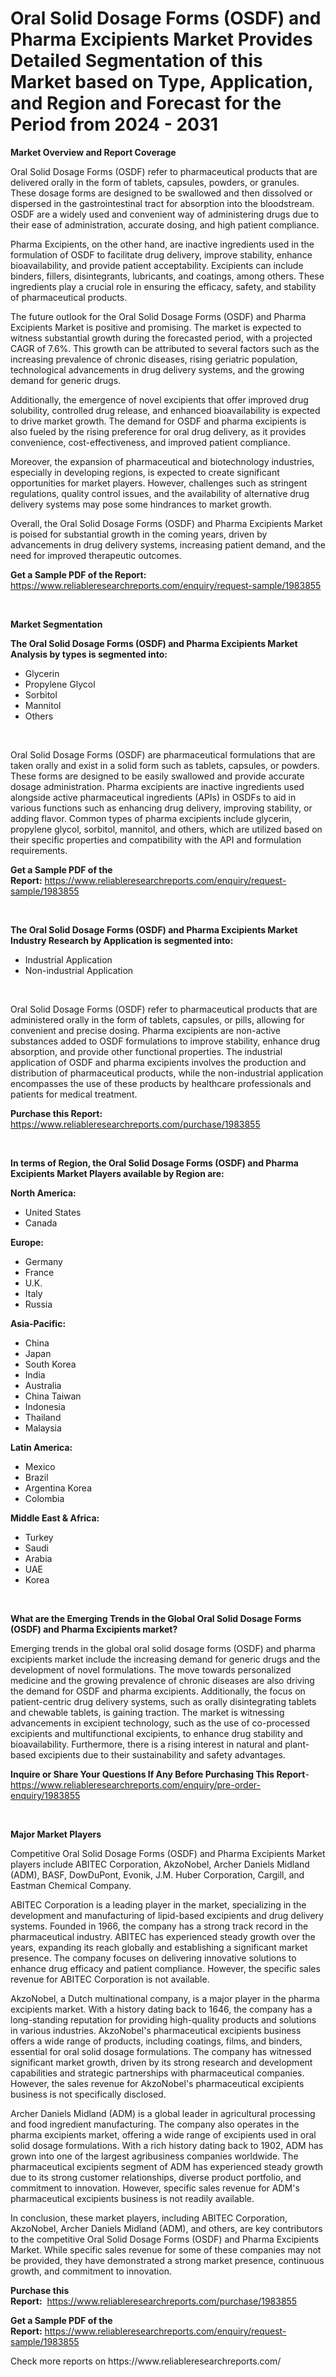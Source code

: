 <p><h1>Oral Solid Dosage Forms (OSDF) and Pharma Excipients Market Provides Detailed Segmentation of this Market based on Type, Application, and Region and Forecast for the Period from 2024 - 2031</h1></p><p><strong>Market Overview and Report Coverage</strong></p>
<p><p>Oral Solid Dosage Forms (OSDF) refer to pharmaceutical products that are delivered orally in the form of tablets, capsules, powders, or granules. These dosage forms are designed to be swallowed and then dissolved or dispersed in the gastrointestinal tract for absorption into the bloodstream. OSDF are a widely used and convenient way of administering drugs due to their ease of administration, accurate dosing, and high patient compliance.</p><p>Pharma Excipients, on the other hand, are inactive ingredients used in the formulation of OSDF to facilitate drug delivery, improve stability, enhance bioavailability, and provide patient acceptability. Excipients can include binders, fillers, disintegrants, lubricants, and coatings, among others. These ingredients play a crucial role in ensuring the efficacy, safety, and stability of pharmaceutical products.</p><p>The future outlook for the Oral Solid Dosage Forms (OSDF) and Pharma Excipients Market is positive and promising. The market is expected to witness substantial growth during the forecasted period, with a projected CAGR of 7.6%. This growth can be attributed to several factors such as the increasing prevalence of chronic diseases, rising geriatric population, technological advancements in drug delivery systems, and the growing demand for generic drugs.</p><p>Additionally, the emergence of novel excipients that offer improved drug solubility, controlled drug release, and enhanced bioavailability is expected to drive market growth. The demand for OSDF and pharma excipients is also fueled by the rising preference for oral drug delivery, as it provides convenience, cost-effectiveness, and improved patient compliance.</p><p>Moreover, the expansion of pharmaceutical and biotechnology industries, especially in developing regions, is expected to create significant opportunities for market players. However, challenges such as stringent regulations, quality control issues, and the availability of alternative drug delivery systems may pose some hindrances to market growth.</p><p>Overall, the Oral Solid Dosage Forms (OSDF) and Pharma Excipients Market is poised for substantial growth in the coming years, driven by advancements in drug delivery systems, increasing patient demand, and the need for improved therapeutic outcomes.</p></p>
<p><strong>Get a Sample PDF of the Report:</strong> <a href="https://www.reliableresearchreports.com/enquiry/request-sample/1983855">https://www.reliableresearchreports.com/enquiry/request-sample/1983855</a></p>
<p>&nbsp;</p>
<p><strong>Market Segmentation</strong></p>
<p><strong>The Oral Solid Dosage Forms (OSDF) and Pharma Excipients Market Analysis by types is segmented into:</strong></p>
<p><ul><li>Glycerin</li><li>Propylene Glycol</li><li>Sorbitol</li><li>Mannitol</li><li>Others</li></ul></p>
<p>&nbsp;</p>
<p><p>Oral Solid Dosage Forms (OSDF) are pharmaceutical formulations that are taken orally and exist in a solid form such as tablets, capsules, or powders. These forms are designed to be easily swallowed and provide accurate dosage administration. Pharma excipients are inactive ingredients used alongside active pharmaceutical ingredients (APIs) in OSDFs to aid in various functions such as enhancing drug delivery, improving stability, or adding flavor. Common types of pharma excipients include glycerin, propylene glycol, sorbitol, mannitol, and others, which are utilized based on their specific properties and compatibility with the API and formulation requirements.</p></p>
<p><strong>Get a Sample PDF of the Report:</strong>&nbsp;<a href="https://www.reliableresearchreports.com/enquiry/request-sample/1983855">https://www.reliableresearchreports.com/enquiry/request-sample/1983855</a></p>
<p>&nbsp;</p>
<p><strong>The Oral Solid Dosage Forms (OSDF) and Pharma Excipients Market Industry Research by Application is segmented into:</strong></p>
<p><ul><li>Industrial Application</li><li>Non-industrial Application</li></ul></p>
<p>&nbsp;</p>
<p><p>Oral Solid Dosage Forms (OSDF) refer to pharmaceutical products that are administered orally in the form of tablets, capsules, or pills, allowing for convenient and precise dosing. Pharma excipients are non-active substances added to OSDF formulations to improve stability, enhance drug absorption, and provide other functional properties. The industrial application of OSDF and pharma excipients involves the production and distribution of pharmaceutical products, while the non-industrial application encompasses the use of these products by healthcare professionals and patients for medical treatment.</p></p>
<p><strong>Purchase this Report:</strong>&nbsp; <a href="https://www.reliableresearchreports.com/purchase/1983855">https://www.reliableresearchreports.com/purchase/1983855</a></p>
<p>&nbsp;</p>
<p><strong>In terms of Region, the Oral Solid Dosage Forms (OSDF) and Pharma Excipients Market Players available by Region are:</strong></p>
<p>
    <p> <strong> North America: </strong>
        <ul>
            <li>United States</li>
            <li>Canada</li>
        </ul>
        </p> 
    <p> <strong> Europe: </strong>
        <ul>
            <li>Germany</li>
            <li>France</li>
            <li>U.K.</li>
            <li>Italy</li>
            <li>Russia</li>
        </ul>
        </p> 
    <p> <strong> Asia-Pacific: </strong>
        <ul>
            <li>China</li>
            <li>Japan</li>
            <li>South Korea</li>
            <li>India</li>
            <li>Australia</li>
            <li>China Taiwan</li>
            <li>Indonesia</li>
            <li>Thailand</li>
            <li>Malaysia</li>
        </ul>
        </p> 
    <p> <strong> Latin America: </strong>
        <ul>
            <li>Mexico</li>
            <li>Brazil</li>
            <li>Argentina Korea</li>
            <li>Colombia</li>
        </ul>
        </p> 
    <p> <strong> Middle East & Africa: </strong>
        <ul>
            <li>Turkey</li>
            <li>Saudi</li>
            <li>Arabia</li>
            <li>UAE</li>
            <li>Korea</li>
        </ul>
    </p>
    </p>
<p>&nbsp;</p>
<p><strong>What are the Emerging Trends in the Global Oral Solid Dosage Forms (OSDF) and Pharma Excipients market?</strong></p>
<p><p>Emerging trends in the global oral solid dosage forms (OSDF) and pharma excipients market include the increasing demand for generic drugs and the development of novel formulations. The move towards personalized medicine and the growing prevalence of chronic diseases are also driving the demand for OSDF and pharma excipients. Additionally, the focus on patient-centric drug delivery systems, such as orally disintegrating tablets and chewable tablets, is gaining traction. The market is witnessing advancements in excipient technology, such as the use of co-processed excipients and multifunctional excipients, to enhance drug stability and bioavailability. Furthermore, there is a rising interest in natural and plant-based excipients due to their sustainability and safety advantages.</p></p>
<p><strong>Inquire or Share Your Questions If Any Before Purchasing This Report</strong>- <a href="https://www.reliableresearchreports.com/enquiry/pre-order-enquiry/1983855">https://www.reliableresearchreports.com/enquiry/pre-order-enquiry/1983855</a></p>
<p>&nbsp;</p>
<p><strong>Major Market Players</strong></p>
<p><p>Competitive Oral Solid Dosage Forms (OSDF) and Pharma Excipients Market players include ABITEC Corporation, AkzoNobel, Archer Daniels Midland (ADM), BASF, DowDuPont, Evonik, J.M. Huber Corporation, Cargill, and Eastman Chemical Company. </p><p>ABITEC Corporation is a leading player in the market, specializing in the development and manufacturing of lipid-based excipients and drug delivery systems. Founded in 1966, the company has a strong track record in the pharmaceutical industry. ABITEC has experienced steady growth over the years, expanding its reach globally and establishing a significant market presence. The company focuses on delivering innovative solutions to enhance drug efficacy and patient compliance. However, the specific sales revenue for ABITEC Corporation is not available.</p><p>AkzoNobel, a Dutch multinational company, is a major player in the pharma excipients market. With a history dating back to 1646, the company has a long-standing reputation for providing high-quality products and solutions in various industries. AkzoNobel's pharmaceutical excipients business offers a wide range of products, including coatings, films, and binders, essential for oral solid dosage formulations. The company has witnessed significant market growth, driven by its strong research and development capabilities and strategic partnerships with pharmaceutical companies. However, the sales revenue for AkzoNobel's pharmaceutical excipients business is not specifically disclosed.</p><p>Archer Daniels Midland (ADM) is a global leader in agricultural processing and food ingredient manufacturing. The company also operates in the pharma excipients market, offering a wide range of excipients used in oral solid dosage formulations. With a rich history dating back to 1902, ADM has grown into one of the largest agribusiness companies worldwide. The pharmaceutical excipients segment of ADM has experienced steady growth due to its strong customer relationships, diverse product portfolio, and commitment to innovation. However, specific sales revenue for ADM's pharmaceutical excipients business is not readily available.</p><p>In conclusion, these market players, including ABITEC Corporation, AkzoNobel, Archer Daniels Midland (ADM), and others, are key contributors to the competitive Oral Solid Dosage Forms (OSDF) and Pharma Excipients Market. While specific sales revenue for some of these companies may not be provided, they have demonstrated a strong market presence, continuous growth, and commitment to innovation.</p></p>
<p><strong>Purchase this Report:</strong>&nbsp;&nbsp;<a href="https://www.reliableresearchreports.com/purchase/1983855">https://www.reliableresearchreports.com/purchase/1983855</a></p>
<p></p>
<p><strong>Get a Sample PDF of the Report:</strong>&nbsp;<a href="https://www.reliableresearchreports.com/enquiry/request-sample/1983855">https://www.reliableresearchreports.com/enquiry/request-sample/1983855</a></p>
<p>Check more reports on https://www.reliableresearchreports.com/</p>